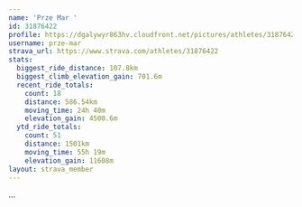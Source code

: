 ```yaml
---
name: 'Prze Mar '
id: 31876422
profile: https://dgalywyr863hv.cloudfront.net/pictures/athletes/31876422/22548952/2/large.jpg
username: prze-mar
strava_url: https://www.strava.com/athletes/31876422
stats:
  biggest_ride_distance: 107.8km
  biggest_climb_elevation_gain: 701.6m
  recent_ride_totals:
    count: 18
    distance: 586.54km
    moving_time: 24h 40m
    elevation_gain: 4500.6m
  ytd_ride_totals:
    count: 51
    distance: 1501km
    moving_time: 55h 19m
    elevation_gain: 11608m
layout: strava_member
--- 
```

...
